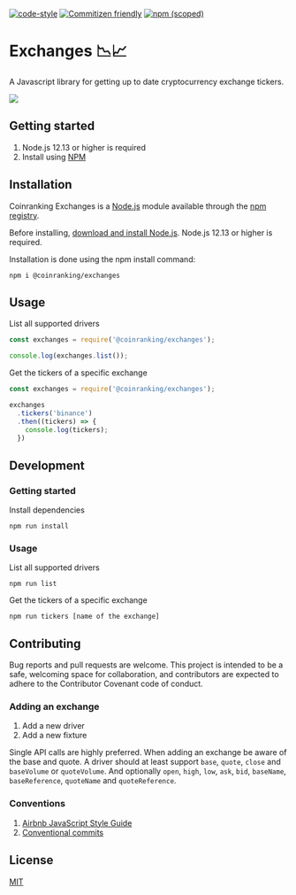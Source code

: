 [![code-style](https://img.shields.io/badge/code%20style-airbnb-brightgreen.svg?style=shield)](https://github.com/airbnb/javascript)
[![Commitizen friendly](https://img.shields.io/badge/commitizen-friendly-brightgreen.svg?style=shield)](http://commitizen.github.io/cz-cli/)
[![npm (scoped)](https://img.shields.io/npm/v/@coinranking/exchanges)](https://www.npmjs.com/package/@coinranking/exchanges)

# Exchanges 📉📈

A Javascript library for getting up to date cryptocurrency exchange tickers.

![](exchange.webp)

## Getting started

1. Node.js 12.13 or higher is required
2. Install using [NPM](https://www.npmjs.com/package/@coinranking/exchanges)

## Installation

Coinranking Exchanges is a [Node.js](https://nodejs.org/) module available through the [npm registry](https://www.npmjs.com/package/@coinranking/exchanges).

Before installing, [download and install Node.js](https://nodejs.org/en/download/).
Node.js 12.13 or higher is required.

Installation is done using the npm install command:

```shell
npm i @coinranking/exchanges
```

## Usage

List all supported drivers

```Javascript
const exchanges = require('@coinranking/exchanges');

console.log(exchanges.list());
```

Get the tickers of a specific exchange

```Javascript
const exchanges = require('@coinranking/exchanges');

exchanges
  .tickers('binance')
  .then((tickers) => {
    console.log(tickers);
  })
```

## Development

### Getting started

Install dependencies

```shell
npm run install
```

### Usage

List all supported drivers

```shell
npm run list
```

Get the tickers of a specific exchange

```shell
npm run tickers [name of the exchange]
```

## Contributing

Bug reports and pull requests are welcome. This project is intended to be a safe, welcoming space for collaboration, and contributors are expected to adhere to the Contributor Covenant code of conduct.

### Adding an exchange

1. Add a new driver
2. Add a new fixture

Single API calls are highly preferred.
When adding an exchange be aware of the base and quote.
A driver should at least support `base`, `quote`, `close` and `baseVolume` or `quoteVolume`. And optionally `open`, `high`, `low`, `ask`, `bid`, `baseName`, `baseReference`, `quoteName` and `quoteReference`.

### Conventions

1. [Airbnb JavaScript Style Guide](https://github.com/airbnb/javascript)
2. [Conventional commits](https://www.conventionalcommits.org/en/v1.0.0-beta.4/)

## License

[MIT](LICENSE)
